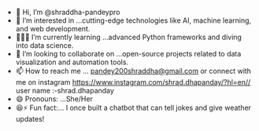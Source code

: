 - 👋 Hi, I’m @shraddha-pandeypro
- 👀 I’m interested in ...cutting-edge technologies like AI, machine learning, and web development.
- 👩🏻‍💻 I’m currently learning ...advanced Python frameworks and diving into data science.
- 💞️ I’m looking to collaborate on ...open-source projects related to data visualization and automation tools.
- 📫 How to reach me ... pandey200shraddha@gmail.com or connect with me on instagram https://www.instagram.com/shrad.dhapanday/?hl=en// user name :-shrad.dhapanday
- 😄 Pronouns: ...She/Her
- 😆⚡ Fun fact:... I once built a chatbot that can tell jokes and give weather updates!

<!---
shraddha-pandeypro/shraddha-pandeypro is a ✨ special ✨ repository because its `README.md` (this file) appears on your GitHub profile.
You can click the Preview link to take a look at your changes.
--->
